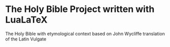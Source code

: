 # The Holy Bible Project written with LuaLaTeX
The Holy Bible with etymological context based on John Wycliffe translation of the Latin Vulgate
